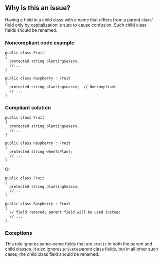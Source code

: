 ## Why is this an issue?

Having a field in a child class with a name that differs from a parent class' field only by capitalization is sure to cause confusion. Such child
class fields should be renamed.

### Noncompliant code example

    public class Fruit
    {
      protected string plantingSeason;
      //...
    }
    
    public class Raspberry : Fruit
    {
      protected string plantingseason;  // Noncompliant
      // ...
    }

### Compliant solution

    public class Fruit
    {
      protected string plantingSeason;
      //...
    }
    
    public class Raspberry : Fruit
    {
      protected string whenToPlant;
      // ...
    }

Or

    public class Fruit
    {
      protected string plantingSeason;
      //...
    }
    
    public class Raspberry : Fruit
    {
      // field removed; parent field will be used instead
      // ...
    }

### Exceptions

This rule ignores same-name fields that are `static` in both the parent and child classes. It also ignores `private` parent
class fields, but in all other such cases, the child class field should be renamed.